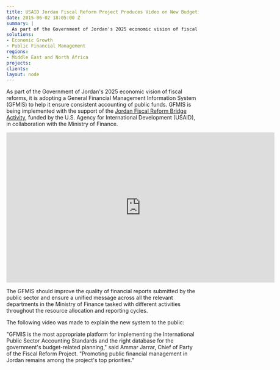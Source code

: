 ```yaml
---
title: USAID Jordan Fiscal Reform Project Produces Video on New Budgeting Tool
date: 2015-06-02 18:05:00 Z
summary: |
  As part of the Government of Jordan's 2025 economic vision of fiscal reforms, it is adopting a General Financial Management Information System (GFMIS) to help it ensure consistent accounting of public funds. GFMIS is being implemented with the support of the Jordan Fiscal Reform Bridge Activity, funded by the U.S. Agency for International Development (USAID), in collaboration with the Ministry of Finance.
solutions:
- Economic Growth
- Public Financial Management
regions:
- Middle East and North Africa
projects:
clients:
layout: node
---
```

As part of the Government of Jordan's 2025 economic vision of fiscal reforms, it is adopting a General Financial Management Information System (GFMIS) to help it ensure consistent accounting of public funds. GFMIS is being implemented with the support of the [Jordan Fiscal Reform Bridge Activity][1], funded by the U.S. Agency for International Development (USAID), in collaboration with the Ministry of Finance.

<iframe allowfullscreen="" frameborder="0" height="394" mozallowfullscreen="" src="https://player.vimeo.com/video/129261639" webkitallowfullscreen="" width="703"></iframe>

The GFMIS should improve the quality of financial reports submitted by the public sector and ensure a unified message across all the relevant departments in the Ministry of Finance tasked with different activities throughout the resource allocation and reporting cycles.

The following video was made to explain the new system to the public:

"GFMIS is the most appropriate platform for implementing the International Public Sector Accounting Standards and the right database for the government's budget-related planning," said Ammar Jarrar, Chief of Party of the Fiscal Reform Project. "Promoting public financial management in Jordan remains among the project's top priorities."

[1]: /our-work/projects/jordan-fiscal-reform-project-ii-and-bridge-activity-frp-ii-frp-bridge
